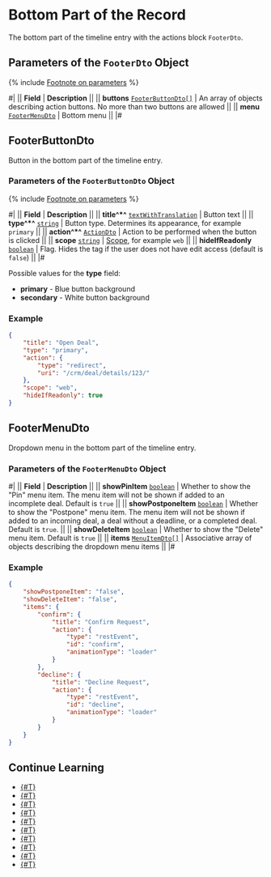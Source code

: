 # Bottom Part of the Record

The bottom part of the timeline entry with the actions block `FooterDto`.

## Parameters of the `FooterDto` Object

{% include [Footnote on parameters](../../../../../../_includes/required.md) %}

#|
|| **Field** | **Description** ||
|| **buttons**
[`FooterButtonDto[]`](#footerbuttondto) | An array of objects describing action buttons. No more than two buttons are allowed ||
|| **menu**
[`FooterMenuDto`](#footermenudto) | Bottom menu ||
|#

## FooterButtonDto

Button in the bottom part of the timeline entry.

### Parameters of the `FooterButtonDto` Object

{% include [Footnote on parameters](../../../../../../_includes/required.md) %}

#|
|| **Field** | **Description** ||
|| **title^*^**
[`textWithTranslation`](./field-types.md#textwithtranslation) | Button text ||
|| **type^*^**
[`string`](../../../../data-types.md) | Button type. Determines its appearance, for example `primary` ||
|| **action^*^**
[`ActionDto`](./action.md) | Action to be performed when the button is clicked ||
|| **scope**
[`string`](../../../../data-types.md) | [Scope](./field-types.md#scope), for example `web` ||
|| **hideIfReadonly**
[`boolean`](../../../../data-types.md) | Flag. Hides the tag if the user does not have edit access (default is `false`) ||
|#

Possible values for the **type** field:

- **primary** - Blue button background
- **secondary** - White button background

### Example

```json
{
    "title": "Open Deal",
    "type": "primary",
    "action": {
        "type": "redirect",
        "uri": "/crm/deal/details/123/"
    },
    "scope": "web",
    "hideIfReadonly": true
}
```

## FooterMenuDto

Dropdown menu in the bottom part of the timeline entry.

### Parameters of the `FooterMenuDto` Object

#|
|| **Field** | **Description** ||
|| **showPinItem**
[`boolean`](../../../../data-types.md) | Whether to show the "Pin" menu item. The menu item will not be shown if added to an incomplete deal. Default is `true` ||
|| **showPostponeItem**
[`boolean`](../../../../data-types.md) | Whether to show the "Postpone" menu item. The menu item will not be shown if added to an incoming deal, a deal without a deadline, or a completed deal. Default is `true`. ||
|| **showDeleteItem**
[`boolean`](../../../../data-types.md) | Whether to show the "Delete" menu item. Default is `true` ||
|| **items**
[`MenuItemDto[]`](./menu-item.md) | Associative array of objects describing the dropdown menu items ||
|#

### Example

```json
{
    "showPostponeItem": "false",
    "showDeleteItem": "false",
    "items": {
        "confirm": {
            "title": "Confirm Request",
            "action": {
                "type": "restEvent",
                "id": "confirm",
                "animationType": "loader"
            }
        },
        "decline": {
            "title": "Decline Request",
            "action": {
                "type": "restEvent",
                "id": "decline",
                "animationType": "loader"
            }
        }
    }
}
```

## Continue Learning

- [{#T}](./layout.md)
- [{#T}](./icon.md)
- [{#T}](./body.md)
- [{#T}](./content-block.md)
- [{#T}](./header.md)
- [{#T}](./menu-item.md)
- [{#T}](./action.md)
- [{#T}](./field-types.md)
- [{#T}](./rest-app-layout-dto.md)
- [{#T}](./examples.md)